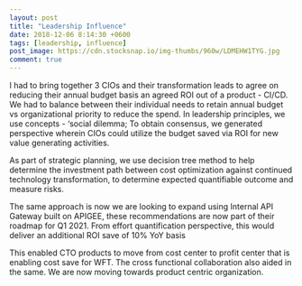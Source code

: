 ```yaml
---
layout: post
title: "Leadership Influence"
date: 2018-12-06 8:14:30 +0600
tags: [leadership, influence]
post_image: https://cdn.stocksnap.io/img-thumbs/960w/LDMEHW1TYG.jpg
comment: true
---
```


I had to bring together 3 CIOs and their transformation leads to agree on reducing their annual budget basis an agreed ROI out of a product - CI/CD.  We had to balance between their individual needs to retain annual budget vs organizational priority to reduce the spend.  In leadership principles, we use concepts - ‘social dilemma; To obtain consensus, we generated perspective wherein CIOs could utilize the budget saved via ROI for new value generating activities.

As part of strategic planning, we use decision tree method to help determine the investment path between cost optimization against continued technology transformation, to determine expected quantifiable outcome and measure risks.

The same approach is now we are looking to expand using Internal API Gateway built on APIGEE, these recommendations are now part of their roadmap for Q1 2021. From effort quantification perspective, this would deliver an additional ROI save of 10% YoY basis

This enabled CTO products to move from cost center to profit center that is enabling cost save for WFT. The cross functional collaboration also aided in the same. We are now moving towards product centric organization.